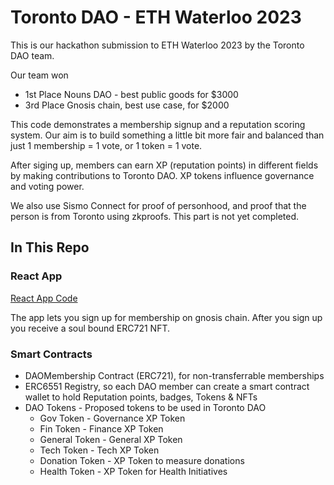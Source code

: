 # Toronto DAO - ETH Waterloo 2023


This is our hackathon submission to ETH Waterloo 2023 by the Toronto DAO team. 

Our team won 
* 1st Place Nouns DAO - best public goods for $3000 
* 3rd Place Gnosis chain, best use case, for $2000

This code demonstrates a membership signup and a reputation scoring system. Our aim is to build something a little bit more fair and balanced than just 1 membership = 1 vote, or 1 token = 1 vote. 

After siging up, members can earn XP (reputation points) in different fields by making contributions to Toronto DAO. XP tokens influence governance and voting power. 

We also use Sismo Connect for proof of personhood, and proof that the person is from Toronto using zkproofs. This part is not yet completed. 


## In This Repo

### React App

[React App Code](https://github.com/antron3000/toronto-dao/tree/main/ui)

The app lets you sign up for membership on gnosis chain. After you sign up you receive a soul bound ERC721 NFT. 


### Smart Contracts

* DAOMembership Contract (ERC721), for non-transferrable memberships
* ERC6551 Registry, so each DAO member can create a smart contract wallet to hold Reputation points, badges, Tokens & NFTs
* DAO Tokens - Proposed tokens to be used in Toronto DAO
    * Gov Token - Governance XP Token
    * Fin Token - Finance XP Token
    * General Token - General XP Token
    * Tech Token - Tech XP Token
    * Donation Token - XP Token to measure donations
    * Health Token - XP Token for Health Initiatives


